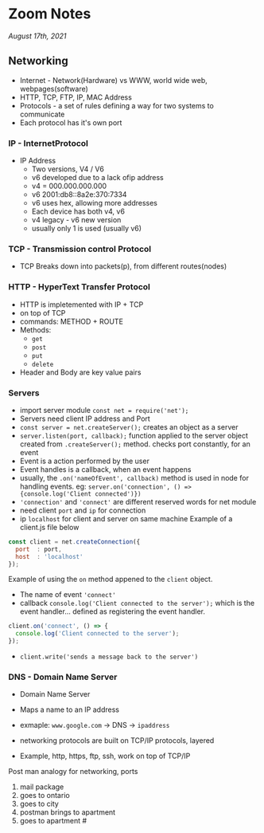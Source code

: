 # Zoom Notes
*August 17th, 2021* 
## Networking
  * Internet - Network(Hardware) vs WWW, world wide web, webpages(software)
  * HTTP, TCP, FTP, IP, MAC Address
  * Protocols - a set of rules defining a way for two systems to communicate
  * Each protocol has it's own port
### IP - InternetProtocol
  * IP Address
    * Two versions, V4 / V6
    * v6 developed due to a lack ofip address
    * v4 = 000.000.000.000
    * v6 2001:db8::8a2e:370:7334
    * v6 uses hex, allowing more addresses
    * Each device has both v4, v6
    * v4 legacy - v6 new version
    * usually only 1 is used (usually v6)
### TCP - Transmission control Protocol
  * TCP Breaks down into packets(p), from different routes(nodes)
### HTTP - HyperText Transfer Protocol
  * HTTP is impletemented with IP + TCP
  * on top of TCP
  * commands: METHOD + ROUTE
  * Methods:
    * `get`
    * `post`
    * `put`
    * `delete`
  * Header and Body are key value pairs
### Servers
  * import server module `const net = require('net');`
  * Servers need client IP address and Port
  * `const server = net.createServer();` creates an object as a server
  * `server.listen(port, callback);` function applied to the server object created from `.createServer();` method. checks port constantly, for an event
  * Event is a action performed by the user
  * Event handles is a callback, when an event happens
  * usually, the `.on('nameOfEvent', callback)` method is used in node for handling events. eg: `server.on('connection', () => {console.log('Client connected')})`
  * `'connection'` and `'connect'` are different reserved words for net module
  * need client `port` and `ip` for connection
  * ip `localhost` for client and server on same machine
Example of a client.js file below
```js
const client = net.createConnection({
  port  : port,
  host  : 'localhost'
});
```
Example of using the `on` method appened to the `client` object. 
  * The name of event `'connect'` 
  * callback `console.log('Client connected to the server');` which is the event handler... defined as registering the event handler.
```js
client.on('connect', () => {
  console.log('Client connected to the server');
});
```
  * `client.write('sends a message back to the server')`

### DNS - Domain Name Server
  * Domain Name Server
  * Maps a name to an IP address
  * exmaple: `www.google.com` -> DNS -> `ipaddress`

* networking protocols are built on TCP/IP protocols, layered
* Example, http, https, ftp, ssh, work on top of TCP/IP

Post man analogy for networking, ports
  1. mail package
  2. goes to ontario
  3. goes to city
  4. postman brings to apartment
  5. goes to apartment #